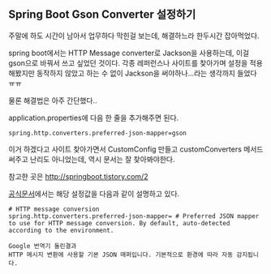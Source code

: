 ## Spring Boot Gson Converter 설정하기

주말에 하도 시간이 남아서 업무하다 막힌걸 보는데, 해결하느라 한두시간 잡아먹었다.

spring boot에서는 HTTP Message converter로 Jackson을 사용하는데, 이걸 gson으로 바꿔서 쓰고 싶었던 것이다.
각종 레퍼런스나 사이트를 찾아가며 설정을 적용해봤지만 동작하지 않았고 하는 수 없이 Jackson을 써야하나...라는 생각까지 들었다 ㅠㅠ

물론 해결법은 아주 간단했다..

application.properties에 다음 한 줄을 추가해주면 된다.

```
spring.http.converters.preferred-json-mapper=gson
```

이거 하겠다고 사이트 찾아가면서 CustomConfig 만들고 customConverters 메서드 써주고 난리도 아니었는데, 역시 문서는 잘 찾아봐야한다.

참고한 곳은 http://springboot.tistory.com/2

[공식문서](https://docs.spring.io/spring-boot/docs/current/reference/html/common-application-properties.html)에서는 해당 설정값을 다음과 같이 설명하고 있다.

```
# HTTP message conversion
spring.http.converters.preferred-json-mapper= # Preferred JSON mapper to use for HTTP message conversion. By default, auto-detected according to the environment.

Google 번역기 돌린결과
HTTP 메시지 변환에 사용할 기본 JSON 매퍼입니다. 기본적으로 환경에 따라 자동 감지됩니다.
```

